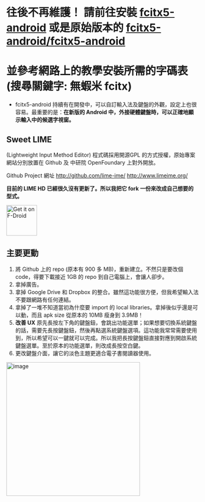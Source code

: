 # 往後不再維護！ 請前往安裝 [fcitx5-android](https://github.com/plateaukao/fcitx5-android/releases) 或是原始版本的 [fcitx5-android/fcitx5-android](https://github.com/fcitx5-android/fcitx5-android)
# 並參考網路上的教學安裝所需的字碼表 (搜尋關鍵字: 無蝦米 fcitx)

* fcitx5-android 持續有在開發中，可以自訂輸入法及鍵盤的外觀，設定上也很容易。最重要的是：**在新版的 Android 中，外接硬體鍵盤時，可以正確地顯示輸入中的候選字視窗。**

## Sweet LIME 

(Lightweight Input Method Editor) 程式碼採用開源GPL 的方式授權，原始專案網站分別放置在 Github 及 中研院 OpenFoundary 上對外開放。

Github Project 網址 http://github.com/lime-ime/    http://www.limeime.org/

**目前的 LIME HD 已經很久沒有更新了。所以我把它 fork 一份來改成自己想要的型式。**

[<img src="https://fdroid.gitlab.io/artwork/badge/get-it-on-zh-hant.png"
    alt="Get it on F-Droid"
    height="80">](https://f-droid.org/packages/net.toload.main.hd)

## 主要更動
1. 將 Github 上的 repo (原本有 900 多 MB)，重新建立。不然只是要改個 code，得要下載接近 1GB 的 repo 到自己電腦上，會讓人卻步。
2. 拿掉廣告。
3. 拿掉 Google Drive 和 Dropbox 的整合。雖然這功能很方便，但我希望輸入法不要跟網路有任何連結。
4. 拿掉了一堆不知道當初為什麼要 import 的 local libraries。拿掉後似乎還是可以動，而且 apk size 從原本的 10MB 瘦身到 3.9MB！
5. **改善 UX** 原先長按左下角的鍵盤鈕，會跳出功能選單；如果想要切換系統鍵盤的話，需要先長按鍵盤鈕，然後再點選系統鍵盤選項。這功能我常常需要使用到，所以希望可以一鍵就可以完成。所以我把長按鍵盤鈕直接對應到開啟系統鍵盤選單。至於原本的功能選單，則改成長按空白鍵。
6. 更改鍵盤介面，讓它的淡色主題更適合電子書閱讀器使用。


<img width="350" alt="image" src="https://user-images.githubusercontent.com/4084738/119271272-75c30080-bc33-11eb-8a9c-bf6a40912844.png">
